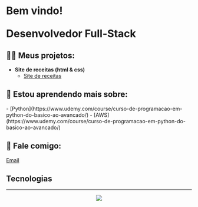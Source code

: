 <h1>Bem vindo!
  
Desenvolvedor Full-Stack</h1>

<h2>👨‍💻 Meus projetos:</h2>

- <b>Site de receitas (html & css)</b>
  - [Site de receitas](https://github.com/devlucascantaruti/livro-receitas)

<h2>🌱 Estou aprendendo mais sobre:</h2>
- [Python](https://www.udemy.com/course/curso-de-programacao-em-python-do-basico-ao-avancado/)
- [AWS](https://www.udemy.com/course/curso-de-programacao-em-python-do-basico-ao-avancado/)

<h2> 🤳 Fale comigo:</h2>

[Email](mailto:devlucascantaruti@gmail.com)

## Tecnologias
<div align="center">
  <hr>
    <img src="https://skillicons.dev/icons?i=html,css,js,firebase,java,bootstrap,electron,git,github,react,mongodb,nodejs,jquery">
</div>

<!---
lucascantaruti/lucascantaruti is a ✨ special ✨ repository because its `README.md` (this file) appears on your GitHub profile.
You can click the Preview link to take a look at your changes.
--->

